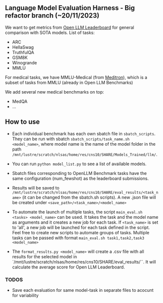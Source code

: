 ## Language Model Evaluation Harness - Big refactor branch (~20/11/2023)

We want to get metrics from [Open LLM Leaderboard](https://huggingface.co/spaces/HuggingFaceH4/open_llm_leaderboard) for general comparison with SOTA models. List of tasks:

- ARC
- HellaSwag
- TruthfulQA
- GSM8K
- Winogrande
- MMLU

For medical tasks, we have MMLU-Medical (from [Meditron](https://arxiv.org/abs/2311.16079)), which is a subset of tasks from MMLU (already in Open LLM Benchmarks)

We add several new medical benchmarks on top: 
- MedQA
- ...

## How to use 

- Each individual benchmark has each own sbatch file in `sbatch_scripts`. They can be run with sbatch `sbatch_scripts/task_name.sh <model_name>`, where model name is the name of the model folder in the path `/mnt/lustre/scratch/nlsas/home/res/cns10/SHARE/Models_Trained/llm/`. 

- You can run `python model_list.py` to see a list of available models.

- Sbatch files corresponding to OpenLLM Benchmark tasks have the same configuration (num_fewshot) as the leaderboard submissions. 

- Results will be saved to `/mnt/lustre/scratch/nlsas/home/res/cns10/SHARE/eval_results/<task_name>` (it can be changed from the sbatch.sh scripts). A new .json file will be created under `<save_path>/<task_name>/<model_name>`  

- To automate the launch of multiple tasks, the script `main_eval.sh <tasks> <model_name>` can be used. It takes the task and the model name as arguments and it creates a new job for each task. If `<task_name>` is set to 'all', a new job will be launched for each task defined in the script. Feel free to create new scripts to automate groups of tasks. Multiple tasks can be passed with format `main_eval.sh task1,task2,task3 <model_name>`

- The `format_results.py <model_name>` will create a .csv file with all results for the selected model in `/mnt/lustre/scratch/nlsas/home/res/cns10/SHARE/eval_results/``. It will calculate the average score for Open LLM Leaderboard.


### TODOS
- Save each evaluation for same model-task in separate files to acocunt for variability

